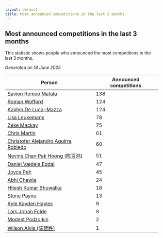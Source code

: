 ```yaml
---
layout: default
title: Most announced competitions in the last 3 months
---
```

## Most announced competitions in the last 3 months
This statistic shows people who announced the most competitions in the last 3 months.

*Generated on 18 June 2025*

| Person | Announced competitions |
| --- | --- |
| [Savion Romeo Matula](https://www.worldcubeassociation.org/persons/2019MATU03) | 138 |
| [Roman Wofford](https://www.worldcubeassociation.org/persons/2017WOFF01) | 124 |
| [Kaidyn De Luca-Mazza](https://www.worldcubeassociation.org/persons/2019LUCA01) | 124 |
| [Lisa Leukemans](https://www.worldcubeassociation.org/persons/2021LEUK01) | 78 |
| [Zeke Mackay](https://www.worldcubeassociation.org/persons/2015MACK06) | 75 |
| [Chris Martin](https://www.worldcubeassociation.org/persons/2013MART03) | 61 |
| [Christofer Alejandro Aguirre Robledo](https://www.worldcubeassociation.org/persons/2016ROBL05) | 60 |
| [Nevins Chan Pak Hoong (陈百鸿)](https://www.worldcubeassociation.org/persons/2010CHAN20) | 51 |
| [Daniel Vædele Egdal](https://www.worldcubeassociation.org/persons/2013EGDA01) | 47 |
| [Joyce Peh](https://www.worldcubeassociation.org/persons/2017PEHJ01) | 45 |
| [Abhi Chawla](https://www.worldcubeassociation.org/persons/2019CHAW01) | 24 |
| [Hitesh Kumar Bhuwalka](https://www.worldcubeassociation.org/persons/2022BHUW01) | 18 |
| [Stone Payne](https://www.worldcubeassociation.org/persons/2018SIMP06) | 13 |
| [Kyle Kayden Hayles](https://www.worldcubeassociation.org/persons/2022HAYL02) | 9 |
| [Lars Johan Folde](https://www.worldcubeassociation.org/persons/2018FOLD01) | 8 |
| [Modest Podzolkin](https://www.worldcubeassociation.org/persons/2017PODZ01) | 2 |
| [Wilson Alvis (陈智胜)](https://www.worldcubeassociation.org/persons/2011ALVI01) | 1 |
